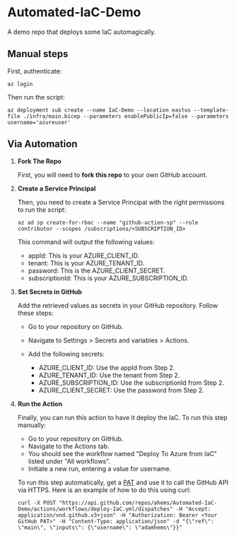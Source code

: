 # Automated-IaC-Demo
A demo repo that deploys some IaC automagically.

## Manual steps

First, authenticate:

```shell
az login
```

Then run the script:

```shell
az deployment sub create --name IaC-Demo --location eastus --template-file ./infra/main.bicep --parameters enablePublicIp=false --parameters username='azureuser'
```

## Via Automation

1. **Fork The Repo**

   First, you will need to **fork this repo** to your own GitHub account.

2. **Create a Service Principal**

   Then, you need to create a Service Principal with the right permissions to run the script:

   ```shell
   az ad sp create-for-rbac --name "github-action-sp" --role contributor --scopes /subscriptions/<SUBSCRIPTION_ID>
   ```

   This command will output the following values:

   * appId: This is your AZURE_CLIENT_ID.
   * tenant: This is your AZURE_TENANT_ID.
   * password: This is the AZURE_CLIENT_SECRET. 
   * subscriptionId: This is your AZURE_SUBSCRIPTION_ID.

3. **Set Secrets in GitHub**

   Add the retrieved values as secrets in your GitHub repository. Follow these steps:

   * Go to your repository on GitHub.
   * Navigate to Settings > Secrets and variables > Actions.
   * Add the following secrets:
     
     * AZURE_CLIENT_ID: Use the appId from Step 2.
     * AZURE_TENANT_ID: Use the tenant from Step 2.
     * AZURE_SUBSCRIPTION_ID: Use the subscriptionId from Step 2.
     * AZURE_CLIENT_SECRET: Use the password from Step 2.

4. **Run the Action**

   Finally, you can run this action to have it deploy the IaC. To run this step manually:

   * Go to your repository on GitHub.
   * Navigate to the Actions tab.
   * You should see the workflow named "Deploy To Azure from IaC" listed under "All workflows".
   * Initiate a new run, entering a value for username.

   To run this step automatically, get a [PAT](https://docs.github.com/en/authentication/keeping-your-account-and-data-secure/managing-your-personal-access-tokens) and use it to call the GitHub API via HTTPS. Here is an example of how to do this using curl:

   ```shell
   curl -X POST "https://api.github.com/repos/ahems/Automated-IaC-Demo/actions/workflows/deploy-IaC.yml/dispatches" -H "Accept: application/vnd.github.v3+json" -H "Authorization: Bearer <Your GitHub PAT>" -H "Content-Type: application/json" -d "{\"ref\": \"main\", \"inputs\": {\"username\": \"adamhems\"}}"
   ```
